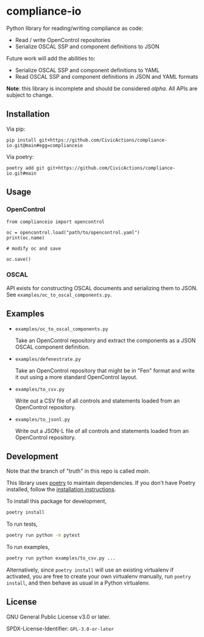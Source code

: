 # compliance-io

Python library for reading/writing compliance as code:

* Read / write OpenControl repositories
* Serialize OSCAL SSP and component definitions to JSON

Future work will add the abilities to:

* Serialize OSCAL SSP and component definitions to YAML
* Read OSCAL SSP and component definitions in JSON and YAML formats

**Note**: this library is incomplete and should be considered *alpha*.
All APIs are subject to change.

## Installation

Via pip:

```
pip install git+https://github.com/CivicActions/compliance-io.git@main#egg=complianceio
```

Via poetry:

```
poetry add git git+https://github.com/CivicActions/compliance-io.git#main
```

## Usage

### OpenControl

```
from complianceio import opencontrol

oc = opencontrol.load("path/to/opencontrol.yaml")
print(oc.name)

# modify oc and save

oc.save()

```

### OSCAL

API exists for constructing OSCAL documents and serializing them
to JSON.  See `examples/oc_to_oscal_components.py`.

## Examples

* `examples/oc_to_oscal_components.py`

  Take an OpenControl repository and extract the components
  as a JSON OSCAL component definition.

* `examples/defenestrate.py`

  Take an OpenControl repository that might be in "Fen" format and
  write it out using a more standard OpenControl layout.

* `examples/to_csv.py`

  Write out a CSV file of all controls and statements loaded from an
  OpenControl repository.

* `examples/to_jsonl.py`

  Write out a JSON-L file of all controls and statements loaded from
  an OpenControl repository.

## Development

Note that the branch of "truth" in this repo is called *main*.

This library uses [poetry](https://python-poetry.org/) to maintain
dependencies.  If you don't have Poetry installed, follow the
[installation instructions](https://python-poetry.org/docs/).

To install this package for development,

```sh
poetry install
```

To run tests,

```sh
poetry run python -m pytest
```

To run examples,

```sh
poetry run python examples/to_csv.py ...
```

Alternatively, since `poetry install` will use an existing virtualenv
if activated, you are free to create your own virtualenv manually, run
`poetry install`, and then behave as usual in a Python virtualenv.

## License

GNU General Public License v3.0 or later.

SPDX-License-Identifier: `GPL-3.0-or-later`
